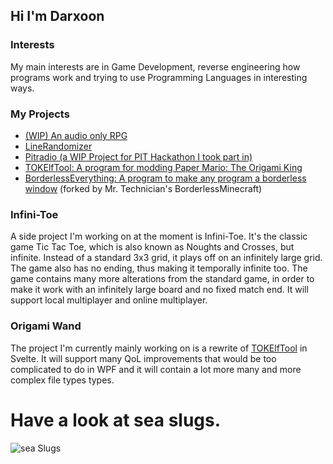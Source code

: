## Hi I'm Darxoon

### Interests

My main interests are in Game Development, reverse engineering how programs work and trying to use Programming Languages in interesting ways.

### My Projects

* [(WIP) An audio only RPG](https://github.com/Darxoon/AudioStory)
* [LineRandomizer](https://github.com/Darxoon/LineRandomizer)
* [Pitradio (a WIP Project for PIT Hackathon I took part in)](https://github.com/lukaslangrock/pitradio)
* [TOKElfTool: A program for modding Paper Mario: The Origami King](https://github.com/Darxoon/TOKElfTool)
* [BorderlessEverything: A program to make any program a borderless window](https://github.com/Darxoon/BorderlessEverything) (forked by Mr. Technician's BorderlessMinecraft)

### Infini-Toe
A side project I'm working on at the moment is Infini-Toe. It's the classic game Tic Tac Toe, which is also known as Noughts and Crosses, but infinite. Instead of a standard 3x3 grid, it plays off on an infinitely large grid. The game also has no ending, thus making it temporally infinite too. The game contains many more alterations from the standard game, in order to make it work with an infinitely large board and no fixed match end. It will support local multiplayer and online multiplayer.

### Origami Wand
The project I'm currently mainly working on is a rewrite of [TOKElfTool](https://github.com/Darxoon/TOKElfTool) in Svelte. It will support many QoL improvements that would be too complicated to do in WPF and it will contain a lot more many and more complex file types types.

# Have a look at sea slugs.

![sea Slugs](https://user-images.githubusercontent.com/38355282/147760438-460fde9a-0ff2-4860-a798-16d19ae9ed2e.png)


<!--
**Darxoon/Darxoon** is a ✨ _special_ ✨ repository because its `README.md` (this file) appears on your GitHub profile.

Here are some ideas to get you started:

- 🔭 I’m currently working on ...
- 🌱 I’m currently learning ...
- 👯 I’m looking to collaborate on ...
- 🤔 I’m looking for help with ...
- 💬 Ask me about ...
- 📫 How to reach me: ...
- 😄 Pronouns: ...
- ⚡ Fun fact: ...
-->
